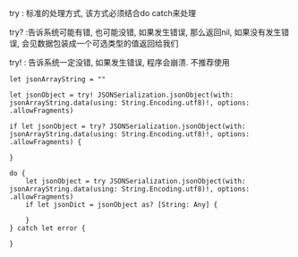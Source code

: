 try : 标准的处理方式, 该方式必须结合do catch来处理
 
 try? :告诉系统可能有错, 也可能没错, 如果发生错误, 那么返回nil, 如果没有发生错误, 会见数据包装成一个可选类型的值返回给我们
 
  try! : 告诉系统一定没错, 如果发生错误, 程序会崩溃. 不推荐使用
  
  ```
  let jsonArrayString = ""
  
  let jsonObject = try! JSONSerialization.jsonObject(with: jsonArrayString.data(using: String.Encoding.utf8)!, options: .allowFragments)
  
  if let jsonObject = try? JSONSerialization.jsonObject(with: jsonArrayString.data(using: String.Encoding.utf8)!, options: .allowFragments) {
  
  }
  
  do {
      let jsonObject = try JSONSerialization.jsonObject(with: jsonArrayString.data(using: String.Encoding.utf8)!, options: .allowFragments)
      if let jsonDict = jsonObject as? [String: Any] {
      
      }
  } catch let error {
  
  }
```
